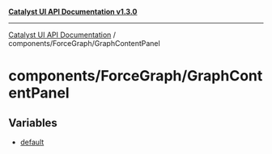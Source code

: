 [**Catalyst UI API Documentation v1.3.0**](../../../README.md)

---

[Catalyst UI API Documentation](../../../README.md) / components/ForceGraph/GraphContentPanel

# components/ForceGraph/GraphContentPanel

## Variables

- [default](variables/default.md)
